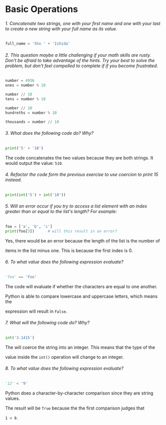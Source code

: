 # Basic Operations

###### *1. Concatenate two strings, one with your first name and one with your last to create a new string with your full name as its value.*

```python
full_name = 'Sho ' + 'Ishida'
```

###### *2. This question maybe a little challenging if your math skills are rusty. Don't be afraid to take advantage of the hints. Try your best to solve the problem, but don't feel compelled to complete if if you become frustrated.*

```python
number = 4936
ones = number % 10

number // 10
tens = number % 10

number // 10
hundreths = number % 10

thousands = number // 10
```

###### *3. What does the following code do? Why?*

```python
print('5' + '10')
```

The code concatenates the two values because they are both strings. It would output the value: `510`.

###### *4. Refactor the code form the previous exercise to use coercion to print 15 instead.*

```python
print(int('5') + int('10'))
```

###### 5. Will an error occur if you try to access a list element with an index greater than or equal to the list's length? For example:

```python
foo = ['a', 'b', 'c']
print(foo[3])      # will this result in an error?
```

Yes, there would be an error because the length of the list is the number of

items in the list minus one. This is because the first index is 0.

###### 6. To what value does the following expression evaluate?

```python
'foo' == 'Foo'
```

The code will evaluate if whether the characters are equal to one another.

Python is able to compare lowercase and uppercase letters, which means the

expression will result in `False`.

###### 7. What will the following code do? Why?

```python
int('3.1415')
```

The will coerce the string into an integer. This means that the type of the

value inside the `int()` operation will change to an integer.

###### 8. To what value does the following expression evaluate?

```python
'12' < '9'
```

Python does a character-by-character comparison since they are string values.

The result will be `True` because the the first comparison judges that

`1 < 9`.